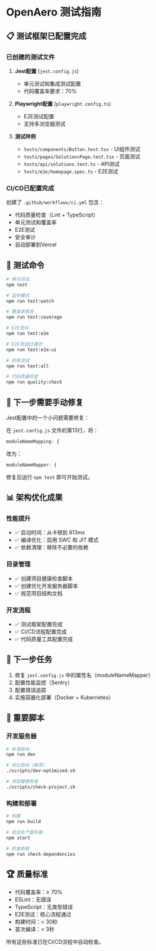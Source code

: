 # OpenAero 测试指南

## 📋 测试框架已配置完成

### 已创建的测试文件

1. **Jest配置** (`jest.config.js`)
   - 单元测试和集成测试配置
   - 代码覆盖率要求：70%
   
2. **Playwright配置** (`playwright.config.ts`)
   - E2E测试配置
   - 支持多浏览器测试

3. **测试样例**
   - `tests/components/Button.test.tsx` - UI组件测试
   - `tests/pages/SolutionsPage.test.tsx` - 页面测试
   - `tests/api/solutions.test.ts` - API测试
   - `tests/e2e/homepage.spec.ts` - E2E测试

### CI/CD已配置完成

创建了 `.github/workflows/ci.yml` 包含：
- 代码质量检查（Lint + TypeScript）
- 单元测试和覆盖率
- E2E测试
- 安全审计
- 自动部署到Vercel

## 🚀 测试命令

```bash
# 单元测试
npm test

# 监听模式
npm run test:watch

# 覆盖率报告
npm run test:coverage

# E2E测试
npm run test:e2e

# E2E测试UI模式
npm run test:e2e:ui

# 所有测试
npm run test:all

# 代码质量检查
npm run quality:check
```

## 🔧 下一步需要手动修复

Jest配置中的一个小问题需要修复：

在 `jest.config.js` 文件的第13行，将：
```javascript
moduleNameMapping: {
```

改为：
```javascript
moduleNameMapper: {
```

修复后运行 `npm test` 即可开始测试。

## 📊 架构优化成果

### 性能提升
- ✅ 启动时间：从卡顿到 813ms
- ✅ 编译优化：启用 SWC 和 JIT 模式
- ✅ 依赖清理：移除不必要的依赖

### 目录管理
- ✅ 创建项目健康检查脚本
- ✅ 创建优化开发服务器脚本
- ✅ 规范项目结构文档

### 开发流程
- ✅ 测试框架配置完成
- ✅ CI/CD流程配置完成
- ✅ 代码质量工具配置完成

## 🎯 下一步任务

1. 修复 `jest.config.js` 中的属性名（moduleNameMapper）
2. 配置性能监控（Sentry）
3. 配置错误追踪
4. 实施容器化部署（Docker + Kubernetes）

## 📝 重要脚本

### 开发服务器
```bash
# 标准启动
npm run dev

# 优化启动（推荐）
./scripts/dev-optimized.sh

# 项目健康检查
./scripts/check-project.sh
```

### 构建和部署
```bash
# 构建
npm run build

# 启动生产服务器
npm start

# 检查依赖
npm run check-dependencies
```

## 🏆 质量标准

- 代码覆盖率：≥ 70%
- ESLint：无错误
- TypeScript：无类型错误
- E2E测试：核心流程通过
- 构建时间：< 30秒
- 首次编译：< 3秒

所有这些标准已在CI/CD流程中自动检查。
